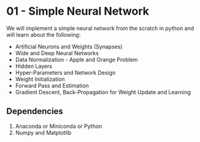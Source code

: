 # 01 - Simple Neural Network

We will implement a simple neural network from the scratch in python and will learn about the following:

* Artificial Neurons and Weights (Synapses)
* Wide and Deep Neural Networks
* Data Normalization - Apple and Orange Problem
* Hidden Layers
* Hyper-Parameters and Network Design
* Weight Initialization
* Forward Pass and Estimation
* Gradient Descent, Back-Propagation for Weight Update and Learning

## Dependencies

1. Anaconda or Miniconda or Python
2. Numpy and Matplotlib
